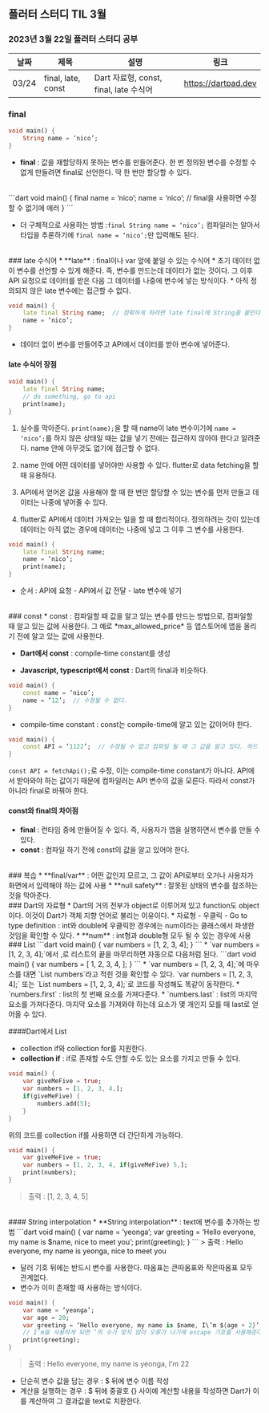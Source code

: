 ## 플러터 스터디 TIL 3월 

###  2023년 3월 22일 플러터 스터디 공부 
| 날짜       | 제목               | 설명                                | 링크                                                                             |
| ---------- | ------------------ | ----------------------------------- | -------------------------------------------------------------------------------- |
| 03/24 | final, late, const  | Dart 자료형, const, final, late 수식어  | https://dartpad.dev |


### final
```dart
void main() {
    String name = ‘nico’;
}
```
* **final** : 값을 재할당하지 못하는 변수를 만들어준다. 한 번 정의된 변수를 수정할 수 없게 만들려면 final로 선언한다. 딱 한 번만 할당할 수 있다.
<br>
```dart
void main() {
    final name = ‘nico’;
    name = ‘nico’;  // final을 사용하면 수정할 수 없기에 에러
}
```

* 더 구체적으로 사용하는 방법 :`final String name = ‘nico’;`
 컴파일러는 알아서 타입을 추론하기에  `final name = ‘nico’;`만 입력해도 된다. 
<br>
### late 수식어
* **late** : final이나 var 앞에 붙일 수 있는 수식어
* 초기 데이터 없이 변수를 선언할 수 있게 해준다. 즉, 변수를 만드는데 데이터가 없는 것이다. 그 이후 API 요청으로 데이터를 받은 다음 그 데이터를 나중에 변수에 넣는 방식이다. 
* 아직 정의되지 않은 late 변수에는 접근할 수 없다.

```dart
void main() {
    late final String name;  // 정확하게 하려면 late final에 String을 붙인다.
    name = ‘nico’;
}
```
* 데이터 없이 변수를 만들어주고 API에서 데이터를 받아 변수에 넣어준다.

#### late 수식어 장점
```dart
void main() {
    late final String name;
    // do something, go to api
    print(name);
}
```
1. 실수를 막아준다. `print(name);`을 할 때 name이 late 변수이기에 `name = ‘nico’;`를 하지 않은 상태일 때는 값을 넣기 전에는 접근하지 않아야 한다고 알려준다. name 안에 아무것도 없기에 접근할 수 없다. 

2. name 안에 어떤 데이터를 넣어야만 사용할 수 있다. flutter로 data fetching을 할 때 유용하다.

3. API에서 얻어온 값을 사용해야 할 때 한 번만 할당할 수 있는 변수를 먼저 만들고 데이터는 나중에 넣어줄 수 있다. 

4. flutter로 API에서 데이터 가져오는 일을 할 때 합리적이다. 정의하려는 것이 있는데 데이터는 아직 없는 경우에 데이터는 나중에 넣고 그 이후 그 변수를 사용한다.
```dart
void main() {
    late final String name;
    name = ‘nico’;
    print(name);
}
```
* 순서 : API에 요청 - API에서 값 전달 - late 변수에 넣기
<br>
### const
* const : 컴파일할 때 값을 알고 있는 변수를 만드는 방법으로, 컴파일할 때 알고 있는 값에 사용한다. 그 예로 *max_allowed_price* 등 앱스토어에 앱을 올리기 전에 알고 있는 값에 사용한다.

* **Dart에서 const** : compile-time constant를 생성

* **Javascript, typescript에서 const** : Dart의 final과 비슷하다.

```dart
void main() {
    const name = ‘nico’;
    name = ‘12’;  // 수정될 수 없다. 
}
```
* compile-time constant : const는  compile-time에 알고 있는 값이어야 한다.

```dart
void main() {
    const API = ‘1122’;  // 수정될 수 없고 컴파일 될 때 그 값을 알고 있다. 하드 코딩된 것으로 코드 안에 있는 것이고 복사 붙여넣기가 된 것이다. 
}
```
`const API = fetchApi();`로 수정, 이는 compile-time constant가 아니다. API에서 받아와야 하는 값이기 때문에 컴파일러는 API 변수의 값을 모른다. 따라서 const가 아니라 final로 바꿔야 한다. 
<br>
#### const와 final의 차이점
* **final** : 런타임 중에 만들어질 수 있다. 즉, 사용자가 앱을 실행하면서 변수를 만들 수 있다. 
* **const** : 컴파일 하기 전에 const의 값을 알고 있어야 한다. 
<br>
### 복습
* **final/var** : 어떤 값인지 모르고, 그 값이 API로부터 오거나 사용자가 화면에서 입력해야 하는 값에 사용
* **null safety** : 잘못된 상태의 변수를 참조하는 것을 막아준다.
<br>
### Dart의 자료형
* Dart의 거의 전부가 object로 이루어져 있고 function도 object이다. 이것이 Dart가 객체 지향 언어로 불리는 이유이다.
* 자료형 - 우클릭 - Go to type definition : int와 double에 우클릭한 경우에는 num이라는 클래스에서 파생한 것임을 확인할 수 있다.
* **num** : int형과 double형 모두 될 수 있는 경우에 사용
<br>
### List
```dart
void main() {
    var numbers = [1, 2, 3, 4];
}
```
* `var numbers = [1, 2, 3, 4];`에서 ,로 리스트의 끝을 마무리하면 자동으로 다음처럼 된다.
```dart
void main() {
    var numbers = [
        1,
        2,
        3,
        4,
    ];
}
```
* `var numbers = [1, 2, 3, 4];`에 마우스를 대면 `List<int> numbers`라고 적힌 것을 확인할 수 있다. `var numbers = [1, 2, 3, 4];` 또는 `List<int> numbers =  [1, 2, 3, 4];`로 코드를 작성해도 똑같이 동작한다.
* `numbers.first` : list의 첫 번째 요소를 가져다준다.
* `numbers.last` : list의 마지막 요소를 가져다준다. 마지막 요소를 가져와야 하는데 요소가 몇 개인지 모를 때 last로 얻어올 수 있다.

####Dart에서 List

* collection if와 collection for를 지원한다. 
* **collection if** : if로 존재할 수도 안할 수도 있는 요소를 가지고 만들 수 있다.
```dart
void main() {
    var giveMeFive = true;
    var numbers = [1, 2, 3, 4,];
    if(giveMeFive) {
        numbers.add(5);
    }
}
```
위의 코드를 collection if를 사용하면 더 간단하게 가능하다.
```dart
void main() {
    var giveMeFive = true;
    var numbers = [1, 2, 3, 4, if(giveMeFive) 5,];
    print(numbers);
}
```
> 출력 : [1, 2, 3, 4, 5] 

<br>
#### String interpolation
* **String interpolation** : text에 변수를 추가하는 방법
```dart
void main() {
    var name = ‘yeonga’;
    var greeting = ‘Hello everyone, my name is $name, nice to meet you’;
    print(greeting);
}
```
> 출력 : Hello everyone, my name is yeonga, nice to meet you 

* 달러 기호 뒤에는 반드시 변수를 사용한다. 따옴표는 큰따옴표와 작은따옴표 모두 관계없다.
* 변수가 이미 존재할 때 사용하는 방식이다.
```dart
void main() {
    var name = ‘yeonga’;
    var age = 20;
    var greeting = ‘Hello everyone, my name is $name, I\’m ${age + 2}’;
    // I’m을 사용하게 되면 ‘의 수가 맞지 않아 오류가 나기에 escape 기호를 사용해준다.
    print(greeting);
}
```
> 출력 : Hello everyone, my name is yeonga, I’m 22 

* 단순히 변수 값을 담는 경우 : $ 뒤에 변수 이름 작성
* 계산을 실행하는 경우 : $ 뒤에 중괄호 {} 사이에 계산할 내용을 작성하면 Dart가 이를 계산하여 그 결과값을 text로 치환한다.